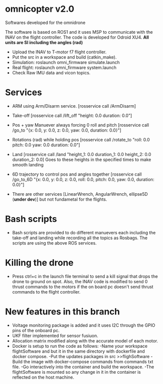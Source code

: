 # omnicopter v2.0
Softwares developed for the omnidrone

The software is based on ROS1 and it uses MSP to communicate with the INAV on the flight controller. The code is developed for Odroid XU4.
**All units are SI including the angles (rad)**

- Upload the INAV to T-motor f7 flight controller.
- Put the src in a workspace and build (catkin_make).
- Simulation: roslaunch omni_firmware simulate.launch
- Real flight: roslaunch omni_firmware system.launch
- Check Raw IMU data and vicon topics.

# Services 
- ARM using Arm/Disarm service. [rosservice call /ArmDisarm]
- Take-off [rosservice call /lift_off "height: 0.0 duration: 0.0"]
- Pos + yaw Manuever always forcing 0 roll and pitch [rosservice call /go_to "{x: 0.0, y: 0.0, z: 0.0, yaw: 0.0, duration: 0.0}"]
- Rotations (rad) while holding pos [rosservice call /rotate_to "roll: 0.0 pitch: 0.0 yaw: 0.0 duration: 0.0"]
- Land [rosservice call /land "height_1: 0.0 duration_1: 0.0 height_2: 0.0 duration_2: 0.0]
    Goes to these heights in the specified times to make smooth landing
- 6D trajectory to control pos and angles together [rosservice call /go_to_6D "{x: 0.0, y: 0.0, z: 0.0, roll: 0.0, pitch: 0.0, yaw: 0.0, duration: 0.0}"]

- There are other services [LinearWrench, AngularWrench, ellipse5D (**under dev**)] but not fundametal for the flights.

# Bash scripts
- Bash scripts are provided to do different manuevers each including the take-off and landing while recording all the topics as Rosbags. The scripts are using the above ROS services.

# Killing the drone
- Press ctrl+c in the launch file terminal to send a kill signal that drops the drone to ground on spot. Also, the INAV code is modified to send 0 thrust commands to the motors if the on board pc doesn't send thrust commands to the flight controller.

# New features in this branch
- Voltage monitoring package is added and it uses I2C through the GPIO pins of the onboard pc.
- UKF filter implemented for sensor fusiuon.
- Allocation matrix modified along with the accurate model of each motor.
- Docker is setup to run the code as follows:
    -Name your workspace flightSoftware and but it in the same directory with dockerfile and docker compose.
    -Put the updates packages in src >>flighSoftware
    -Build the image with docker-compose commands from commands txt file.
    -Go interactively into the container and build the workspace.
    -The flightSoftware is mounted so any change in it in the container is reflected on the host machine.